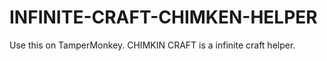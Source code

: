 # INFINITE-CRAFT-CHIMKEN-HELPER
Use this on TamperMonkey. CHIMKIN CRAFT is a infinite craft helper.
